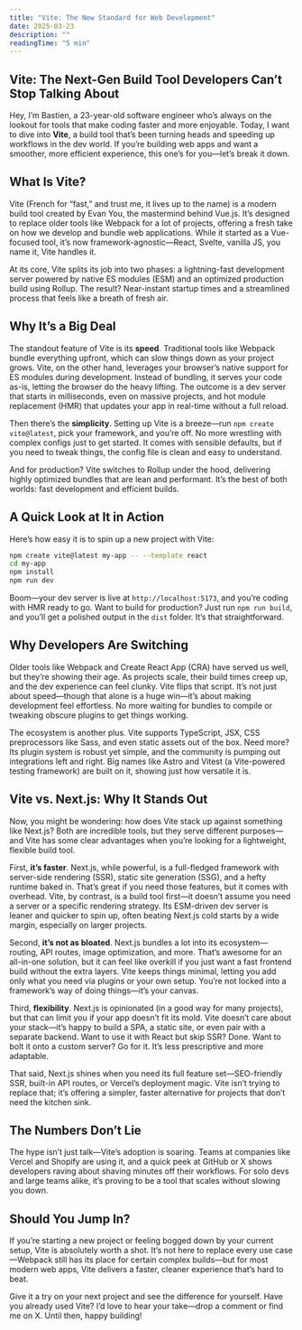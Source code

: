```yaml
---
title: "Vite: The New Standard for Web Development"
date: 2025-03-23
description: ""
readingTime: "5 min"
---
```


## Vite: The Next-Gen Build Tool Developers Can’t Stop Talking About

Hey, I’m Bastien, a 23-year-old software engineer who’s always on the lookout for tools that make coding faster and more enjoyable. Today, I want to dive into **Vite**, a build tool that’s been turning heads and speeding up workflows in the dev world. If you’re building web apps and want a smoother, more efficient experience, this one’s for you—let’s break it down.

## What Is Vite?

Vite (French for “fast,” and trust me, it lives up to the name) is a modern build tool created by Evan You, the mastermind behind Vue.js. It’s designed to replace older tools like Webpack for a lot of projects, offering a fresh take on how we develop and bundle web applications. While it started as a Vue-focused tool, it’s now framework-agnostic—React, Svelte, vanilla JS, you name it, Vite handles it.

At its core, Vite splits its job into two phases: a lightning-fast development server powered by native ES modules (ESM) and an optimized production build using Rollup. The result? Near-instant startup times and a streamlined process that feels like a breath of fresh air.

## Why It’s a Big Deal

The standout feature of Vite is its **speed**. Traditional tools like Webpack bundle everything upfront, which can slow things down as your project grows. Vite, on the other hand, leverages your browser’s native support for ES modules during development. Instead of bundling, it serves your code as-is, letting the browser do the heavy lifting. The outcome is a dev server that starts in milliseconds, even on massive projects, and hot module replacement (HMR) that updates your app in real-time without a full reload.

Then there’s the **simplicity**. Setting up Vite is a breeze—run `npm create vite@latest`, pick your framework, and you’re off. No more wrestling with complex configs just to get started. It comes with sensible defaults, but if you need to tweak things, the config file is clean and easy to understand.

And for production? Vite switches to Rollup under the hood, delivering highly optimized bundles that are lean and performant. It’s the best of both worlds: fast development and efficient builds.

## A Quick Look at It in Action

Here’s how easy it is to spin up a new project with Vite:

```bash
npm create vite@latest my-app -- --template react
cd my-app
npm install
npm run dev
```

Boom—your dev server is live at `http://localhost:5173`, and you’re coding with HMR ready to go. Want to build for production? Just run `npm run build`, and you’ll get a polished output in the `dist` folder. It’s that straightforward.

## Why Developers Are Switching

Older tools like Webpack and Create React App (CRA) have served us well, but they’re showing their age. As projects scale, their build times creep up, and the dev experience can feel clunky. Vite flips that script. It’s not just about speed—though that alone is a huge win—it’s about making development feel effortless. No more waiting for bundles to compile or tweaking obscure plugins to get things working.

The ecosystem is another plus. Vite supports TypeScript, JSX, CSS preprocessors like Sass, and even static assets out of the box. Need more? Its plugin system is robust yet simple, and the community is pumping out integrations left and right. Big names like Astro and Vitest (a Vite-powered testing framework) are built on it, showing just how versatile it is.

## Vite vs. Next.js: Why It Stands Out

Now, you might be wondering: how does Vite stack up against something like Next.js? Both are incredible tools, but they serve different purposes—and Vite has some clear advantages when you’re looking for a lightweight, flexible build tool.

First, **it’s faster**. Next.js, while powerful, is a full-fledged framework with server-side rendering (SSR), static site generation (SSG), and a hefty runtime baked in. That’s great if you need those features, but it comes with overhead. Vite, by contrast, is a build tool first—it doesn’t assume you need a server or a specific rendering strategy. Its ESM-driven dev server is leaner and quicker to spin up, often beating Next.js cold starts by a wide margin, especially on larger projects.

Second, **it’s not as bloated**. Next.js bundles a lot into its ecosystem—routing, API routes, image optimization, and more. That’s awesome for an all-in-one solution, but it can feel like overkill if you just want a fast frontend build without the extra layers. Vite keeps things minimal, letting you add only what you need via plugins or your own setup. You’re not locked into a framework’s way of doing things—it’s your canvas.

Third, **flexibility**. Next.js is opinionated (in a good way for many projects), but that can limit you if your app doesn’t fit its mold. Vite doesn’t care about your stack—it’s happy to build a SPA, a static site, or even pair with a separate backend. Want to use it with React but skip SSR? Done. Want to bolt it onto a custom server? Go for it. It’s less prescriptive and more adaptable.

That said, Next.js shines when you need its full feature set—SEO-friendly SSR, built-in API routes, or Vercel’s deployment magic. Vite isn’t trying to replace that; it’s offering a simpler, faster alternative for projects that don’t need the kitchen sink.

## The Numbers Don’t Lie

The hype isn’t just talk—Vite’s adoption is soaring. Teams at companies like Vercel and Shopify are using it, and a quick peek at GitHub or X shows developers raving about shaving minutes off their workflows. For solo devs and large teams alike, it’s proving to be a tool that scales without slowing you down.

## Should You Jump In?

If you’re starting a new project or feeling bogged down by your current setup, Vite is absolutely worth a shot. It’s not here to replace every use case—Webpack still has its place for certain complex builds—but for most modern web apps, Vite delivers a faster, cleaner experience that’s hard to beat.

Give it a try on your next project and see the difference for yourself. Have you already used Vite? I’d love to hear your take—drop a comment or find me on X. Until then, happy building!